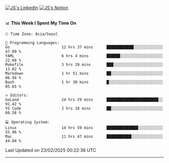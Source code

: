 
[![JS's LinkedIn](https://img.shields.io/badge/LinkedIn-blue?style=for-the-badge&logo=linkedin)](https://www.linkedin.com/in/jaeseung-lee-5a2a32139/) 
[![JS's Notion](https://img.shields.io/badge/Notion-black?style=for-the-badge&logo=notion)](https://bit.ly/ljswiki1) <br><br>
<!-- ![JS's GitHub stats](https://github-readme-stats-lemon-five.vercel.app/api?username=tkxkd0159&hide=contribs,prs,stars,issues&show_icons=true&theme=react&include_all_commits=true)   -->
<!-- ![Top Langs](https://github-readme-stats-lemon-five.vercel.app/api/top-langs/?username=tkxkd0159&layout=compact&hide=jupyter%20notebook,scss,html,css&langs_count=10)  -->


<!--START_SECTION:waka-->
📊 **This Week I Spent My Time On** 

```text
🕑︎ Time Zone: Asia/Seoul

💬 Programming Languages: 
Go                       12 hrs 37 mins      ████████████░░░░░░░░░░░░░   47.09 % 
YAML                     6 hrs 4 mins        ██████░░░░░░░░░░░░░░░░░░░   22.68 % 
Makefile                 3 hrs 29 mins       ███░░░░░░░░░░░░░░░░░░░░░░   13.02 % 
Markdown                 1 hr 51 mins        ██░░░░░░░░░░░░░░░░░░░░░░░   06.94 % 
Bash                     1 hr 30 mins        █░░░░░░░░░░░░░░░░░░░░░░░░   05.65 % 

🔥 Editors: 
GoLand                   24 hrs 29 mins      ███████████████████████░░   91.42 % 
VS Code                  2 hrs 18 mins       ██░░░░░░░░░░░░░░░░░░░░░░░   08.58 % 

💻 Operating System: 
Linux                    14 hrs 59 mins      ██████████████░░░░░░░░░░░   55.96 % 
Mac                      11 hrs 47 mins      ███████████░░░░░░░░░░░░░░   44.04 % 
```


 Last Updated on 23/02/2025 00:22:36 UTC
<!--END_SECTION:waka-->

---
<!---
<a href="https://github.com/tkxkd0159/books">
  <img align="center" src="https://github-readme-stats-lemon-five.vercel.app/api/pin/?username=tkxkd0159&repo=books&theme=react" />
</a>
-->

<!---
- 🔭 I’m currently working on ...
- 🌱 I’m currently learning blockchain and distributed network
- 👯 I’m looking to collaborate on ...
- 🤔 I’m looking for help with ...
- 💬 Ask me about ...
- 📫 How to reach me: ...
- 😄 Pronouns: ...
- ⚡ Fun fact: ...
-->
